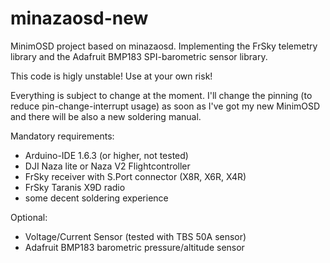 # minazaosd-new

MinimOSD project based on minazaosd.
Implementing the FrSky telemetry library and the Adafruit BMP183 SPI-barometric sensor library.


This code is higly unstable! Use at your own risk!

Everything is subject to change at the moment. I'll change the pinning (to reduce pin-change-interrupt usage) as soon as I've got my new MinimOSD and there will be also a new soldering manual. 

Mandatory requirements:

* Arduino-IDE 1.6.3 (or higher, not tested)
* DJI Naza lite or Naza V2 Flightcontroller
* FrSky receiver with S.Port connector (X8R, X6R, X4R)
* FrSky Taranis X9D radio 
* some decent soldering experience

Optional:

* Voltage/Current Sensor (tested with TBS 50A sensor)
* Adafruit BMP183 barometric pressure/altitude sensor
